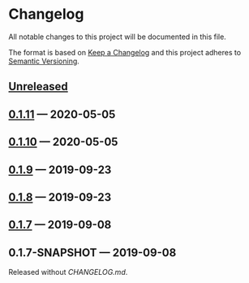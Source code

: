 # Changelog

All notable changes to this project will be documented in this file.

The format is based on [Keep a Changelog](http://keepachangelog.com)
and this project adheres to 
[Semantic Versioning](http://semver.org/spec/v2.0.0.html).


## [Unreleased]

## [0.1.11] — 2020-05-05

## [0.1.10] — 2020-05-05

## [0.1.9] — 2019-09-23

## [0.1.8] — 2019-09-23

## [0.1.7] — 2019-09-08

## 0.1.7-SNAPSHOT — 2019-09-08
Released without _CHANGELOG.md_.


[0.1.7]: https://github.com/b-social/zebra/compare/0.1.7-SNAPSHOT...0.1.7
[0.1.8]: https://github.com/b-social/zebra/compare/0.1.7...0.1.8
[0.1.9]: https://github.com/b-social/zebra/compare/0.1.8...0.1.9
[0.1.10]: https://github.com/b-social/zebra/compare/0.1.9...0.1.10
[0.1.11]: https://github.com/b-social/zebra/compare/0.1.10...0.1.11
[Unreleased]: https://github.com/b-social/zebra/compare/0.1.11...HEAD
